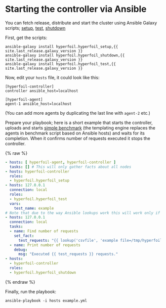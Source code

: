 ---
---
# Starting the controller via Ansible

You can fetch release, distribute and start the cluster using Ansible Galaxy scripts; [setup](https://github.com/Hyperfoil/hyperfoil_setup), [test](https://github.com/Hyperfoil/hyperfoil_test), [shutdown](https://github.com/Hyperfoil/hyperfoil_shutdown)

First, get the scripts:
```
ansible-galaxy install hyperfoil.hyperfoil_setup,{{ site.last_release.galaxy_version }}
ansible-galaxy install hyperfoil.hyperfoil_shutdown,{{ site.last_release.galaxy_version }}
ansible-galaxy install hyperfoil.hyperfoil_test,{{ site.last_release.galaxy_version }}
```

Now, edit your `hosts` file, it could look like this:
```
[hyperfoil-controller]
controller ansible_host=localhost

[hyperfoil-agent]
agent-1 ansible_host=localhost
```
(You can add more agents by duplicating the last line with `agent-2` etc.)

Prepare your playbook; here is a short example that starts the controller, uploads and starts [simple benchmark](https://github.com/Hyperfoil/hyperfoil_test/blob/master/benchmarks/example.yaml.j2) (the templating engine replaces the agents in benchmark script based on Ansible hosts) and waits for its completion. When it confirms number of requests executed it stops the controller.

{% raw %}
```yaml
- hosts: [ hyperfoil-agent, hyperfoil-controller ]
  tasks: [] # This will only gather facts about all nodes
- hosts: hyperfoil-controller
  roles:
  - hyperfoil.hyperfoil_setup
- hosts: 127.0.0.1
  connection: local
  roles:
  - hyperfoil.hyperfoil_test
  vars:
    test_name: example
# Note that due to the way Ansible lookups work this will work only if hyperfoil-controller == localhost
- hosts: 127.0.0.1
  connection: local
  tasks:
  - name: Find number of requests
    set_fact:
      test_requests: "{{ lookup('csvfile', 'example file=/tmp/hyperfoil/workspace/run/' + test_runid + '/stats/total.csv col=2 delimiter=,')}}"
  - name: Print number of requests
    debug:
      msg: "Executed {{ test_requests }} requests."
- hosts:
  - hyperfoil-controller
  roles:
  - hyperfoil.hyperfoil_shutdown
```
{% endraw %}

Finally, run the playbook:
```
ansible-playbook -i hosts example.yml
```
